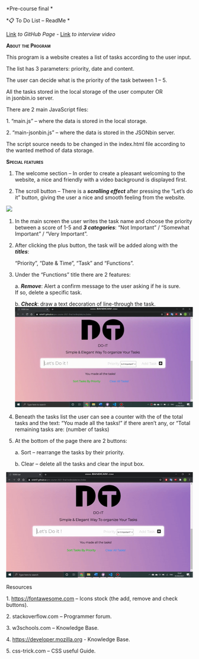 *Pre-course final *

*📋 To Do List – ReadMe *

[Link](https://nirle97.github.io/pre-course-2021-final-boilerplate/src/index)
*to GitHub Page -*
[Link](https://drive.google.com/drive/u/0/folders/1nuYFyXPHc58K611upYpntbDDFYNb5gCw)
*to interview video*

**<span style="font-variant:small-caps;">About the Program</span>**

This program is a website creates a list of tasks according to the user
input.

The list has 3 parameters: priority, date and content.

The user can decide what is the priority of the task between 1 – 5.

All the tasks stored in the local storage of the user computer OR\
in jsonbin.io server.

There are 2 main JavaScript files:

1\. “main.js” – where the data is stored in the local storage.

2\. “main-jsonbin.js” – where the data is stored in the JSONbin server.

The script source needs to be changed in the index.html file according
to the wanted method of data storage.

**<span style="font-variant:small-caps;">Special features</span>**

1.  The welcome section – In order to create a pleasant welcoming to the
    website, a nice and friendly with a video background is
    displayed first.

2.  The scroll button – There is a ***scrolling effect*** after pressing
    the “Let’s do it” button, giving the user a nice and smooth feeling
    from the website.

![](https://github.com/nirle97/pre-course-2021-final-boilerplate/blob/main/welcome%20page%20gif.gif)

1.  In the main screen the user writes the task name and choose the
    priority between a score of 1-5 and ***3 categories***: “Not
    Important” / “Somewhat Important” / “Very Important”.

2.  After clicking the plus button, the task will be added along with
    the ***titles***:

    “Priority”, “Date & Time”, “Task” and “Functions”.

3.  Under the “Functions” title there are 2 features:

    a.  ***Remove***: Alert a confirm message to the user asking if he
        is sure.\
        If so, delete a specific task.

    b.  ***Check***: draw a text decoration of line-through the task.
    ![](https://github.com/nirle97/pre-course-2021-final-boilerplate/blob/main/remove%20and%20check.gif)

4.  Beneath the tasks list the user can see a counter with the of
    the total tasks and the text: “You made all the tasks!” if there
    aren’t any, or “Total remaining tasks are: (number of tasks)

5.  At the bottom of the page there are 2 buttons:

    a.  Sort – rearrange the tasks by their priority.

    b.  Clear – delete all the tasks and clear the input box.

![](https://github.com/nirle97/pre-course-2021-final-boilerplate/blob/main/sort%20and%20clear.gif)

Resources

1\. <https://fontawesome.com> – Icons stock (the add, remove and check
buttons).

2\. stackoverflow.com – Programmer forum.

3\. w3schools.com – Knowledge Base.

4\. <https://developer.mozilla.org> - Knowledge Base.

5\. css-trick.com – CSS useful Guide.

